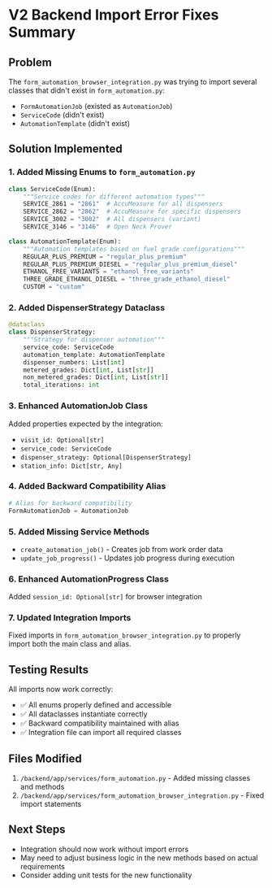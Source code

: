 # V2 Backend Import Error Fixes Summary

## Problem
The `form_automation_browser_integration.py` was trying to import several classes that didn't exist in `form_automation.py`:
- `FormAutomationJob` (existed as `AutomationJob`)
- `ServiceCode` (didn't exist)
- `AutomationTemplate` (didn't exist)

## Solution Implemented

### 1. Added Missing Enums to `form_automation.py`

```python
class ServiceCode(Enum):
    """Service codes for different automation types"""
    SERVICE_2861 = "2861"  # AccuMeasure for all dispensers
    SERVICE_2862 = "2862"  # AccuMeasure for specific dispensers
    SERVICE_3002 = "3002"  # All dispensers (variant)
    SERVICE_3146 = "3146"  # Open Neck Prover

class AutomationTemplate(Enum):
    """Automation templates based on fuel grade configurations"""
    REGULAR_PLUS_PREMIUM = "regular_plus_premium"
    REGULAR_PLUS_PREMIUM_DIESEL = "regular_plus_premium_diesel"
    ETHANOL_FREE_VARIANTS = "ethanol_free_variants"
    THREE_GRADE_ETHANOL_DIESEL = "three_grade_ethanol_diesel"
    CUSTOM = "custom"
```

### 2. Added DispenserStrategy Dataclass

```python
@dataclass
class DispenserStrategy:
    """Strategy for dispenser automation"""
    service_code: ServiceCode
    automation_template: AutomationTemplate
    dispenser_numbers: List[int]
    metered_grades: Dict[int, List[str]]
    non_metered_grades: Dict[int, List[str]]
    total_iterations: int
```

### 3. Enhanced AutomationJob Class
Added properties expected by the integration:
- `visit_id: Optional[str]`
- `service_code: ServiceCode`
- `dispenser_strategy: Optional[DispenserStrategy]`
- `station_info: Dict[str, Any]`

### 4. Added Backward Compatibility Alias
```python
# Alias for backward compatibility
FormAutomationJob = AutomationJob
```

### 5. Added Missing Service Methods
- `create_automation_job()` - Creates job from work order data
- `update_job_progress()` - Updates job progress during execution

### 6. Enhanced AutomationProgress Class
Added `session_id: Optional[str]` for browser integration

### 7. Updated Integration Imports
Fixed imports in `form_automation_browser_integration.py` to properly import both the main class and alias.

## Testing Results
All imports now work correctly:
- ✅ All enums properly defined and accessible
- ✅ All dataclasses instantiate correctly
- ✅ Backward compatibility maintained with alias
- ✅ Integration file can import all required classes

## Files Modified
1. `/backend/app/services/form_automation.py` - Added missing classes and methods
2. `/backend/app/services/form_automation_browser_integration.py` - Fixed import statements

## Next Steps
- Integration should now work without import errors
- May need to adjust business logic in the new methods based on actual requirements
- Consider adding unit tests for the new functionality